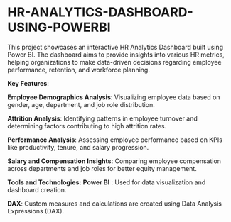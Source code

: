 # HR-ANALYTICS-DASHBOARD-USING-POWERBI
This project showcases an interactive HR Analytics Dashboard built using Power BI. The dashboard aims to provide insights into various HR metrics, helping organizations to make data-driven decisions regarding employee performance, retention, and workforce planning.

**Key Features**:

**Employee Demographics Analysis**: Visualizing employee data based on gender, age, department, and job role distribution.

**Attrition Analysis**: Identifying patterns in employee turnover and determining factors contributing to high attrition rates.

**Performance Analysis**: Assessing employee performance based on KPIs like productivity, tenure, and salary progression.

**Salary and Compensation Insights**: Comparing employee compensation across departments and job roles for better equity management.


**Tools and Technologies:**
**Power BI** : Used for data visualization and dashboard creation.

**DAX**: Custom measures and calculations are created using Data Analysis Expressions (DAX).
